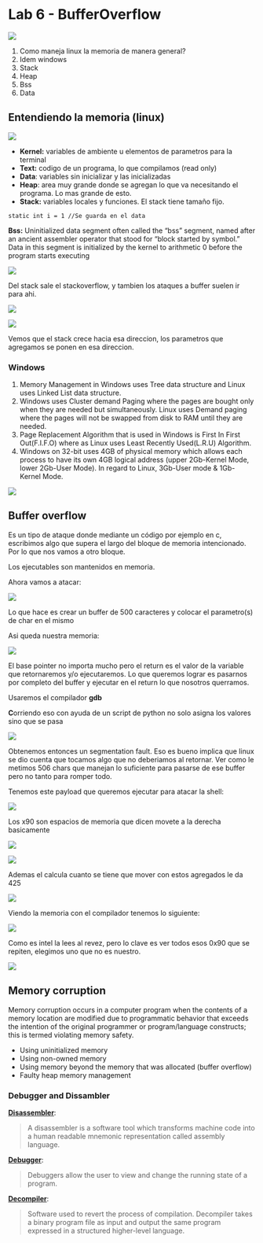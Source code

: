 # Lab 6 - BufferOverflow



![](../.gitbook/assets/imagen%20%28393%29.png)

1. Como maneja linux la memoria de manera general?
2. Idem windows
3. Stack 
4. Heap
5. Bss
6. Data

## Entendiendo la memoria \(linux\)

![](../.gitbook/assets/imagen%20%28376%29.png)

* **Kernel:** variables de ambiente u elementos de parametros para la terminal
* **Text:** codigo de un programa, lo que compilamos \(read only\)
* **Data**: variables sin inicializar y las inicializadas
* **Heap**: area muy grande donde se agregan lo que va necesitando el programa. Lo mas grande de esto.
* **Stack:** variables locales y funciones. El stack tiene tamaño fijo.

```text
static int i = 1 //Se guarda en el data
```

**Bss:** Uninitialized data segment often called the “bss” segment, named after an ancient assembler operator that stood for “block started by symbol.” Data in this segment is initialized by the kernel to arithmetic 0 before the program starts executing

![](../.gitbook/assets/imagen%20%28394%29.png)

Del stack sale el stackoverflow, y tambien los ataques a buffer suelen ir para ahi.

![](../.gitbook/assets/imagen%20%28366%29.png)

![](../.gitbook/assets/imagen%20%28386%29.png)

Vemos que el stack crece hacia esa direccion, los parametros que agregamos se ponen en esa direccion.

### Windows

1. Memory Management in Windows uses Tree data structure and Linux uses Linked List data structure.
2. Windows uses Cluster demand Paging where the pages are bought only when they are needed but simultaneously. Linux uses Demand paging where the pages will not be swapped from disk to RAM until they are needed.
3. Page Replacement Algorithm that is used in Windows is First In First Out\(F.I.F.O\) where as Linux uses Least Recently Used\(L.R.U\) Algorithm.
4. Windows on 32-bit uses 4GB of physical memory which allows each process to have its own 4GB logical address \(upper 2Gb-Kernel Mode, lower 2Gb-User Mode\). In regard to Linux, 3Gb-User mode & 1Gb-Kernel Mode.

![](../.gitbook/assets/imagen%20%28395%29.png)

## Buffer overflow

Es un tipo de ataque donde mediante un código por ejemplo en c, escribimos algo que supera el largo del bloque de memoria intencionado. Por lo que nos vamos a otro bloque.

Los ejecutables son mantenidos en memoria.

Ahora vamos a atacar:

![](../.gitbook/assets/imagen%20%28389%29.png)

Lo que hace es crear un buffer de 500 caracteres y colocar el parametro\(s\) de char en el mismo

Asi queda nuestra memoria:

![](../.gitbook/assets/imagen%20%28385%29.png)

El base pointer no importa mucho pero el return es el valor de la variable que retornaremos y/o ejecutaremos. Lo que queremos lograr es pasarnos por completo del buffer y ejecutar en el return lo que nosotros querramos.

Usaremos el compilador **gdb**

**C**orriendo eso con ayuda de un script de python no solo asigna los valores sino que se pasa

![](../.gitbook/assets/imagen%20%28387%29.png)

Obtenemos entonces un segmentation fault. Eso es bueno implica que linux se dio cuenta que tocamos algo que no deberiamos al retornar. Ver como le metimos 506 chars que manejan lo suficiente para pasarse de ese buffer pero no tanto para romper todo.

Tenemos este payload que queremos ejecutar para atacar la shell:

![](../.gitbook/assets/imagen%20%28384%29.png)

Los x90 son espacios de memoria que dicen movete a la derecha basicamente

![](../.gitbook/assets/imagen%20%28383%29.png)

![](../.gitbook/assets/imagen%20%28392%29.png)

Ademas el calcula cuanto se tiene que mover con estos agregados le da 425 

![](../.gitbook/assets/imagen%20%28391%29.png)

Viendo la memoria con el compilador tenemos lo siguiente:

![](../.gitbook/assets/imagen%20%28390%29.png)

Como es intel la lees al revez, pero lo clave es ver todos esos 0x90 que se repiten, elegimos uno que no es nuestro.

![](../.gitbook/assets/imagen%20%28388%29.png)



## Memory corruption

Memory corruption occurs in a computer program when the contents of a memory location are modified due to programmatic behavior that exceeds the intention of the original programmer or program/language constructs; this is termed violating memory safety.

* Using uninitialized memory
* Using non-owned memory
* Using memory beyond the memory that was allocated \(buffer overflow\)
* Faulty heap memory management

### 

### Debugger and Dissambler

[**Disassembler**](https://reverseengineering.stackexchange.com/questions/tagged/disassemblers):

> A disassembler is a software tool which transforms machine code into a human readable mnemonic representation called assembly language.

[**Debugger**](https://reverseengineering.stackexchange.com/questions/tagged/debuggers):

> Debuggers allow the user to view and change the running state of a program.

[**Decompiler**](https://reverseengineering.stackexchange.com/questions/tagged/decompiler):

> Software used to revert the process of compilation. Decompiler takes a binary program file as input and output the same program expressed in a structured higher-level language.

